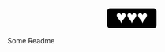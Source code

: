 <p align="center">
	<br>
    <a href="http://github.com/romainmenke/hearts"><img src="https://raw.githubusercontent.com/romainmenke/hearts/master/db/heart/github.com/romainmenke/go-hello.svg" alt="Hearts" /></a>
</p>

Some Readme

